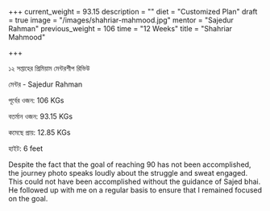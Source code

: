 +++
current_weight = 93.15
description = ""
diet = "Customized Plan"
draft = true
image = "/images/shahriar-mahmood.jpg"
mentor = "Sajedur Rahman"
previous_weight = 106
time = "12 Weeks"
title = "Shahriar Mahmood"

+++

১২ সপ্তাহের প্রিমিয়াম মেন্টরশীপ রিভিউ

মেন্টর - Sajedur Rahman

পূর্বের ওজন: 106 KGs

বতর্মান ওজন: 93.15 KGs

কমেছে প্রায়: 12.85 KGs

হাইট: 6 feet

Despite the fact that the goal of reaching 90 has not been accomplished, the journey photo speaks loudly about the struggle and sweat engaged. This could not have been accomplished without the guidance of Sajed bhai. He followed up with me on a regular basis to ensure that I remained focused on the goal.